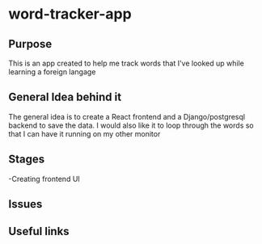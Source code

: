 # word-tracker-app
## Purpose
This is an app created to help me track words that I've looked up while learning a foreign langage
## General Idea behind it
The general idea is to create a React frontend and a Django/postgresql backend to save the data. I would also like it to loop through the words so that I can have it running on my other monitor
## Stages
-Creating frontend UI
## Issues
## Useful links
